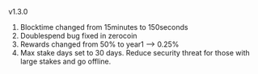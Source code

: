 v1.3.0

1. Blocktime changed from 15minutes to 150seconds
2. Doublespend bug fixed in zerocoin
3. Rewards changed from 50% to
        year1 --> 0.25%
4. Max stake days set to 30 days. Reduce security threat for those with large stakes and go offline.

